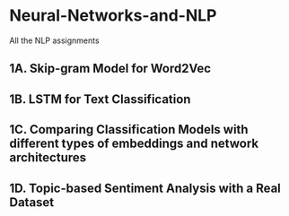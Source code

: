 # Neural-Networks-and-NLP
All the NLP assignments 

## 1A. Skip-gram Model for Word2Vec 
## 1B. LSTM for Text Classification
## 1C. Comparing Classification Models with different types of embeddings and network architectures
## 1D. Topic-based Sentiment Analysis with a Real Dataset


